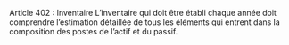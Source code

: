 Article 402 : Inventaire
L’inventaire qui doit être établi chaque année doit comprendre l’estimation détaillée de tous les éléments qui entrent dans la composition des postes de l’actif et du passif.